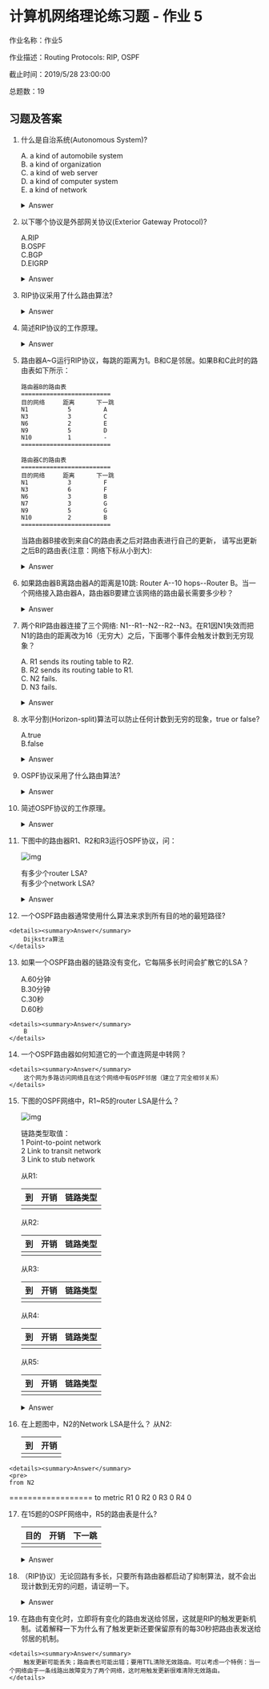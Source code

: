 # 计算机网络理论练习题 - 作业 5

作业名称：作业5

作业描述：Routing Protocols: RIP, OSPF

截止时间：2019/5/28 23:00:00

总题数：19



## 习题及答案

1.  什么是自治系统(Autonomous System)? 

    A. a kind of automobile system  
    B. a kind of organization  
    C. a kind of web server  
    D. a kind of computer system  
    E. a kind of network

    <details><summary>Answer</summary>
        E
    </details>

    

2.  以下哪个协议是外部网关协议(Exterior Gateway Protocol)?

    A.RIP  
    B.OSPF  
    C.BGP  
    D.EIGRP  

    <details><summary>Answer</summary>
        C
    </details>

    

3.  RIP协议采用了什么路由算法? 

    <details><summary>Answer</summary>
        距离向量路由算法
    </details>

    

4.  简述RIP协议的工作原理。 

    <details><summary>Answer</summary>
        路由器每30秒把自己的路由表发送给邻居。路由器用邻居发来的路由表根据最短路径算法修改自己的路由表。初始时每个路由器只有到直连网距离为1的路由。
    </details>

    

5.  路由器A~G运行RIP协议，每跳的距离为1。B和C是邻居。如果B和C此时的路由表如下所示：

    ```
    路由器B的路由表
    =========================
    目的网络     距离      下一跳     
    N1           5         A     
    N3           3         C     
    N6           2         E     
    N9           5         D     
    N10          1         -
    =========================
    
    路由器C的路由表
    =========================
    目的网络     距离      下一跳
    N1           3         F     
    N3           6         F     
    N6           3         B     
    N7           3         G     
    N9           5         G     
    N10          2         B
    =========================
    ```

    当路由器B接收到来自C的路由表之后对路由表进行自己的更新， 请写出更新之后B的路由表(注意：网络下标从小到大):

    <details><summary>Answer</summary>
    <pre>
    Answer:
    N1   4   C
    N3   7   C
    N6   2   E
    N7   4   C
    N9   5   D
    N10  1   -
    &nbsp;
    Explanation:
    N3以前是从Router C学来的，只要C送来的路由表包含该项，就必须修改。
    </pre>
    </details>

    

6.  如果路由器B离路由器A的距离是10跳: Router A--10 hops--Router B。当一个网络接入路由器A，路由器B要建立该网络的路由最长需要多少秒？

    <details><summary>Answer</summary>
        300或330<br />
        Explanation:
        题目有些模糊，如果说距离是10，答案就是300，距离是10跳指10个路由器，答案就是330，所以两种答案都算对。
    </details>

    

7.  两个RIP路由器连接了三个网络: N1--R1--N2--R2--N3。在R1因N1失效而把N1的路由的距离改为16（无穷大）之后，下面哪个事件会触发计数到无穷现象？

    A. R1 sends its routing table to R2.  
    B. R2 sends its routing table to R1.  
    C. N2 fails.  
    D. N3 fails.

    <details><summary>Answer</summary>
        B
    </details>

    

8.  水平分割(Horizon-split)算法可以防止任何计数到无穷的现象，true or false? 

    A.true  
    B.false

    <details><summary>Answer</summary>
        B
    </details>

    

9.  OSPF协议采用了什么路由算法? 

    <details><summary>Answer</summary>
        链路状态路由算法
    </details>

    

10.  简述OSPF协议的工作原理。 

     <details><summary>Answer</summary>
         把网络转变为图，然后利用最短路径算法得到路由表：<br />
         (1) 路由器周期性地收集(形成)链路状态，并扩散给AS 中的所有路由器; (2) 路由器用收到的链路状态建立整个AS的拓扑结构图; <br />
         (3) 利用Dijkstra算法计算到AS中所有网络的最短路径; <br />
         (4) 利用这些路径上的下一跳建立路由表。 
     </details>

     

11.  下图中的路由器R1、R2和R3运行OSPF协议，问：

     ![img](assets/fig6-3.JPG)

     有多少个router LSA?  
     有多少个network LSA?

     <details><summary>Answer</summary>
         Answer:
         3  1<br />
         Explanation:
         环回网络只是末端网。只有一个中转的多路访问网络，所以netwrok LSA的个数为1.
     </details>

     

12.  一个OSPF路由器通常使用什么算法来求到所有目的地的最短路径? 

    <details><summary>Answer</summary>
        Dijkstra算法
    </details>

    

13.  如果一个OSPF路由器的链路没有变化，它每隔多长时间会扩散它的LSA？ 

     A.60分钟  
     B.30分钟  
     C.30秒  
     D.60秒

    <details><summary>Answer</summary>
        B
    </details>

    

14.  一个OSPF路由器如何知道它的一个直连网是中转网？

    <details><summary>Answer</summary>
        这个网为多路访问网络且在这个网络中有OSPF邻居（建立了完全相邻关系）
    </details>

    

15.  下图的OSPF网络中，R1~R5的router LSA是什么？

     ![img](assets/fig6-4.jpg)

     链路类型取值：  
     1 Point-to-point network  
     2 Link to transit network  
     3 Link to stub network

     从R1:

     | 到   | 开销 | 链路类型 |
     | ---- | ---- | -------- |
     |      |      |          |

     从R2:

     | 到   | 开销 | 链路类型 |
     | ---- | ---- | -------- |
     |      |      |          |

     从R3:

     | 到   | 开销 | 链路类型 |
     | ---- | ---- | -------- |
     |      |      |          |

     从R4:

     | 到   | 开销 | 链路类型 |
     | ---- | ---- | -------- |
     |      |      |          |

     从R5:

     | 到   | 开销 | 链路类型 |
     | ---- | ---- | -------- |
     |      |      |          |

     <details><summary>Answer</summary>
     <pre>
     Answer:
     From R1
     =======================
     to   metric   link type
     N1     6         3
     N2     10        2
     &nbsp;
     From R2
     =======================
     to   metric   link type
     R5    5         1
     N5    5         3
     N2    10        2
     &nbsp;
     From R3
     =======================
     to   metric   link type
     N2    10        2
     N3     3        3
     &nbsp;
     From R4
     =======================
     to   metric   link type
     R5     6         1
     N6     6         3
     N2     10        2
     N4     5         3
     &nbsp;
     From R5
     =======================
     to   metric   link type
     R2     4         1
     N5     4         3
     R4     7         1
     N6     7         3
     &nbsp;
     Explanation:
     这里假设点到点网络都配置了IP地址,需要加上一个末端网的节点，具体的看课件。
     </pre>
     </details>

     

16.  在上题图中，N2的Network LSA是什么？
     从N2:

     | 到   | 开销 |
     | ---- | ---- |
     |      |      |

    <details><summary>Answer</summary>
    <pre>
    from N2
==================
    to  metric
R1  0
     R2  0
     R3  0
     R4  0
     </pre>
     </details>
     
     
     
17.  在15题的OSPF网络中，R5的路由表是什么?

     | 目的 | 开销 | 下一跳 |
     | ---- | ---- | ------ |
     |      |      |        |

     <details><summary>Answer</summary>
     <pre>
     N1  20   R2
     N2  14   R2
     N3  17   R2
     N4  12   R4
     N5  4     -
     N6  7     -
     </pre>
     </details>

     

18.  （RIP协议）无论回路有多长，只要所有路由器都启动了抑制算法，就不会出现计数到无穷的问题，请证明一下。

     <details><summary>Answer</summary>
     <pre>
         原答案：
         不会出现技术到无穷的现象。假设某个路由器中的某个直连网失效，该网络的路由的距离会变为无穷大，该路由会扩散出去，而且距离只会越来越远。
         ----
         上面的答案是错误的，在最远点的路由器R的这个距离无穷大的路由可能被其它邻居路由器发来的路由（距离&lt;16）所修改，因为邻居路由器不是路由器R的这个路由的下一跳。
     </pre>
     </details>

     

19.  在路由有变化时，立即将有变化的路由发送给邻居，这就是RIP的触发更新机制。试着解释一下为什么有了触发更新还要保留原有的每30秒把路由表发送给邻居的机制。

    <details><summary>Answer</summary>
        触发更新可能丢失；路由表也可能出错；要用TTL清除无效路由。可以考虑一个特例：当一个网络由于一条线路出故障变为了两个网络，这时用触发更新很难清除无效路由。
    </details>
